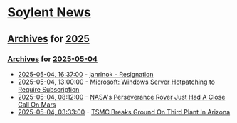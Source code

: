 # [Soylent News](../../../README.md)

## [Archives](../../index.md) for [2025](../index.md)

### [Archives](../../index.md) for [2025-05-04](index.md)

* [2025-05-04, 16:37:00](https://soylentnews.org/meta/article.pl?sid=25/05/02/0531214&from=rss) - [janrinok - Resignation](https://soylentnews.org/meta/article.pl?sid=25/05/02/0531214&from=rss)
* [2025-05-04, 13:00:00](https://soylentnews.org/article.pl?sid=25/05/03/0340234&from=rss) - [Microsoft: Windows Server Hotpatching to Require Subscription](https://soylentnews.org/article.pl?sid=25/05/03/0340234&from=rss)
* [2025-05-04, 08:12:00](https://soylentnews.org/article.pl?sid=25/05/03/0334239&from=rss) - [NASA's Perseverance Rover Just Had A Close Call On Mars ](https://soylentnews.org/article.pl?sid=25/05/03/0334239&from=rss)
* [2025-05-04, 03:33:00](https://soylentnews.org/article.pl?sid=25/05/03/0224236&from=rss) - [TSMC Breaks Ground On Third Plant In Arizona](https://soylentnews.org/article.pl?sid=25/05/03/0224236&from=rss)
